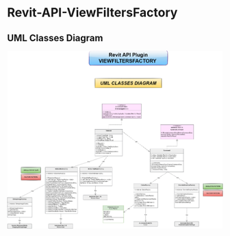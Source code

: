 # Revit-API-ViewFiltersFactory

## UML Classes Diagram

![UML Diagram](https://github.com/GCRA101/Revit-API-ViewFiltersFactory/blob/main/UML%20Diagrams/Classes%20Diagram.png?raw=true)
